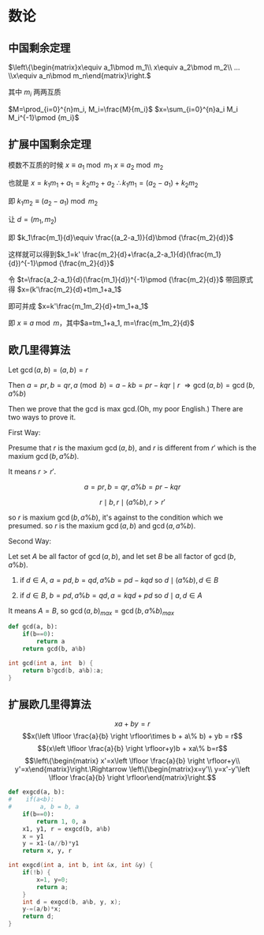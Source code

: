 # 数论

## 中国剩余定理

$\left\{\begin{matrix}x\equiv a_1\bmod m_1\\ x\equiv a_2\bmod m_2\\ ... \\x\equiv a_n\bmod m_n\end{matrix}\right.$

其中 $m_i$ 两两互质

$M=\prod_{i=0}^{n}m_i, M_i=\frac{M}{m_i}$
$x=\sum_{i=0}^{n}a_i M_i M_i^{-1}\pmod {m_i}$

## 扩展中国剩余定理

模数不互质的时候
$x\equiv a_1\bmod m_1$
$x\equiv a_2\bmod m_2$

也就是
$x=k_1m_1+a_1=k_2m_2+a_2$
$\therefore k_1m_1=(a_2-a_1)+k_2m_2$

即 $k_1m_2\equiv (a_2-a_1)\bmod m_2$

让 $d=(m_1,m_2)$

即 $k_1\frac{m_1}{d}\equiv \frac{(a_2-a_1)}{d}\bmod {\frac{m_2}{d}}$

这样就可以得到$k_1=k' \frac{m_2}{d}+\frac{a_2-a_1}{d}(\frac{m_1}{d})^{-1}\pmod {\frac{m_2}{d}}$

令 $t=\frac{a_2-a_1}{d}(\frac{m_1}{d})^{-1}\pmod {\frac{m_2}{d}}$
带回原式得 $x=(k'\frac{m_2}{d}+t)m_1+a_1$

即可并成 $x=k'\frac{m_1m_2}{d}+tm_1+a_1$

即 $x\equiv a\bmod m$，其中$a=tm_1+a_1, m=\frac{m_1m_2}{d}$

## 欧几里得算法

Let $\gcd(a,b)=\left( a, b\right)=r$

Then $a=pr, b=qr, a \pmod b=a-kb=pr-kqr \mid r$
$\Rightarrow \gcd(a,b) = \gcd(b, a\%b)$

Then we prove that the gcd is max gcd.(Oh, my poor English.)
There are two ways to prove it.

First Way:

Presume that $r$ is the maxium $\gcd(a,b)$, and $r$ is different from $r'$ which is the maxium $\gcd(b, a\% b)$.

It means $r > r'$.

$$
a=pr, b=qr, a\% b=pr-kqr
$$

$$
r\mid b, r\mid (a\% b), r>r'
$$

so $r$ is maxium $\gcd(b, a\% b)$, it's against to the condition which we presumed.
so $r$ is the maxium $\gcd(a, b)$ and $\gcd(a, a\% b)$.

Second Way:

Let set $A$ be all factor of $\gcd(a, b)$, and let set $B$ be all factor of $\gcd(b, a\% b)$.

1. if $d\in A$, $a=pd, b=qd, a\% b=pd-kqd$
   so $d\mid (a\% b), d\in B$

2. if $d\in B$, $b=pd, a\% b=qd, a=kqd + pd$
   so $d \mid a, d\in A$

It means $A=B$, so $\gcd(a,b)_{max}=\gcd(b, a\% b)_{max}$

```python
def gcd(a, b):
    if(b==0):
        return a
    return gcd(b, a%b)
```

```c++
int gcd(int a, int  b) {
    return b?gcd(b, a%b):a;
}
```

## 扩展欧几里得算法

$$xa + by = r$$
$$x(\left \lfloor \frac{a}{b} \right \rfloor\times b + a\% b) + yb = r$$
$$(x\left \lfloor \frac{a}{b} \right \rfloor+y)b + xa\% b=r$$
$$\left\{\begin{matrix} x'=x\left \lfloor \frac{a}{b} \right \rfloor+y\\ y'=x\end{matrix}\right.\Rightarrow \left\{\begin{matrix}x=y'\\ y=x'-y'\left \lfloor \frac{a}{b} \right \rfloor\end{matrix}\right.$$

```python
def exgcd(a, b):
#    if(a<b):
#        a, b = b, a
    if(b==0):
        return 1, 0, a
    x1, y1, r = exgcd(b, a%b)
    x = y1
    y = x1-(a//b)*y1
    return x, y, r
```

```c++
int exgcd(int a, int b, int &x, int &y) {
    if(!b) {
        x=1, y=0;
        return a;
    }
    int d = exgcd(b, a%b, y, x);
    y-=(a/b)*x;
    return d;
}
```
